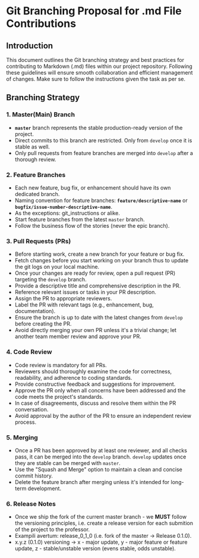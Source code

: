 # Git Branching Proposal for .md File Contributions

## Introduction

This document outlines the Git branching strategy and best practices for contributing to Markdown (.md) files within our project repository. Following these guidelines will ensure smooth collaboration and efficient management of changes. Make sure to follow the instructions given the task as per se.

## Branching Strategy

### 1. Master(Main) Branch

- **`master`** branch represents the stable production-ready version of the project.
- Direct commits to this branch are restricted. Only from `develop` once it is stable as well.
- Only pull requests from feature branches are merged into `develop` after a thorough review. 
 
### 2. Feature Branches

- Each new feature, bug fix, or enhancement should have its own dedicated branch.
- Naming convention for feature branches: **`feature/descriptive-name`** or **`bugfix/issue-number-descriptive-name`**.
- As the exceptions: git_instructions or alike.
- Start feature branches from the latest `master` branch.
- Follow the business flow of the stories (never the epic branch).

### 3. Pull Requests (PRs)

- Before starting work, create a new branch for your feature or bug fix.
- Fetch changes before you start working on your branch thus to update the git logs on your local machine. 
- Once your changes are ready for review, open a pull request (PR) targeting the `develop` branch. 
- Provide a descriptive title and comprehensive description in the PR.
- Reference relevant issues or tasks in your PR description.
- Assign the PR to appropriate reviewers.
- Label the PR with relevant tags (e.g., enhancement, bug, documentation).
- Ensure the branch is up to date with the latest changes from `develop` before creating the PR.
- Avoid directly merging your own PR unless it's a trivial change; let another team member review and approve your PR.

### 4. Code Review

- Code review is mandatory for all PRs.
- Reviewers should thoroughly examine the code for correctness, readability, and adherence to coding standards.
- Provide constructive feedback and suggestions for improvement.
- Approve the PR only when all concerns have been addressed and the code meets the project's standards.
- In case of disagreements, discuss and resolve them within the PR conversation.
- Avoid approval by the author of the PR to ensure an independent review process.

### 5. Merging

- Once a PR has been approved by at least one reviewer, and all checks pass, it can be merged into the `develop` branch. `develop` updates once they are stable can be merged with `master`.
- Use the "Squash and Merge" option to maintain a clean and concise commit history.
- Delete the feature branch after merging unless it's intended for long-term development.

### 6. Release Notes

- Once we ship the fork of the current master branch - we **MUST** follow the versioning principles, i.e. create a release version for each submition of the project to the professor.
- Exampili avertum: release_0_1_0 (i.e. fork of the master -> Release 0.1.0).
- x.y.z (0.1.0) versioning -> x - major update, y - major feature or feature update, z - stable/unstable version (evens stable, odds unstable).
